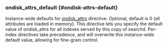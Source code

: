 ### ondisk_attrs_default {#ondisk-attrs-default}

Instance-wide defaults for [ondisk_attrs](../../index_configuration_options/ondiskattrs.md) directive. Optional, default is 0 (all attributes are loaded in memory). This directive lets you specify the default value of ondisk_attrs for all indexes served by this copy of searchd. Per-index directives take precedence, and will overwrite this instance-wide default value, allowing for fine-grain control.